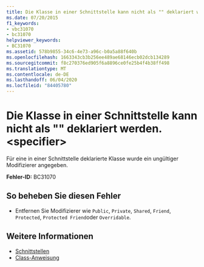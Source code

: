 ```yaml
---
title: Die Klasse in einer Schnittstelle kann nicht als "" deklariert werden. <specifier>
ms.date: 07/20/2015
f1_keywords:
- vbc31070
- bc31070
helpviewer_keywords:
- BC31070
ms.assetid: 578b9855-34c6-4e73-a96c-b0a5a88f640b
ms.openlocfilehash: 1663343cb3b256ee489ae68146ecb02dcb134289
ms.sourcegitcommit: f8c270376ed905f6a8896ce0fe25b4f4b38ff498
ms.translationtype: MT
ms.contentlocale: de-DE
ms.lasthandoff: 06/04/2020
ms.locfileid: "84405780"
---
```

# <a name="class-in-an-interface-cannot-be-declared-specifier"></a>Die Klasse in einer Schnittstelle kann nicht als "" deklariert werden. \<specifier>
Für eine in einer Schnittstelle deklarierte Klasse wurde ein ungültiger Modifizierer angegeben.  
  
 **Fehler-ID:** BC31070  
  
## <a name="to-correct-this-error"></a>So beheben Sie diesen Fehler  
  
- Entfernen Sie Modifizierer wie `Public`, `Private`, `Shared`, `Friend`, `Protected`, `Protected Friend`oder `Overridable`.  
  
## <a name="see-also"></a>Weitere Informationen

- [Schnittstellen](../programming-guide/language-features/interfaces/index.md)
- [Class-Anweisung](../language-reference/statements/class-statement.md)
